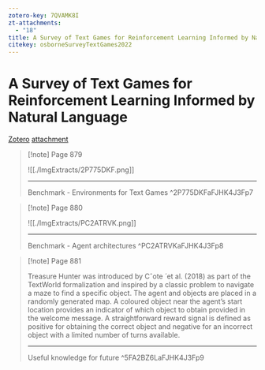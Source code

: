 ```yaml
---
zotero-key: 7QVAMK8I
zt-attachments:
  - "18"
title: A Survey of Text Games for Reinforcement Learning Informed by Natural Language
citekey: osborneSurveyTextGames2022
---
```

# A Survey of Text Games for Reinforcement Learning Informed by Natural Language

[Zotero](zotero://select/library/items/7QVAMK8I) [attachment](<file:///home/philiposborne/Zotero/storage/FJHK4J3F/Osborne%20et%20al.%20-%202022%20-%20A%20Survey%20of%20Text%20Games%20for%20Reinforcement%20Learning%20.pdf>)

> [!note] Page 879
> 
> ![[./ImgExtracts/2P775DKF.png]]
> 
> ---
> Benchmark - Environments for Text Games
> ^2P775DKFaFJHK4J3Fp7

> [!note] Page 880
> 
> ![[./ImgExtracts/PC2ATRVK.png]]
> 
> ---
> Benchmark - Agent architectures
> ^PC2ATRVKaFJHK4J3Fp8

> [!note] Page 881
> 
> Treasure Hunter was introduced by Cˆote ́ et al. (2018) as part of the TextWorld formalization and inspired by a classic problem to navigate a maze to find a specific object. The agent and objects are placed in a randomly generated map. A coloured object near the agent’s start location provides an indicator of which object to obtain provided in the welcome message. A straightforward reward signal is defined as positive for obtaining the correct object and negative for an incorrect object with a limited number of turns available.
> 
> ---
> Useful knowledge for future
> ^5FA2BZ6LaFJHK4J3Fp9
